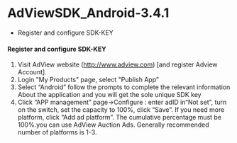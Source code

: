 # AdViewSDK_Android-3.4.1
* Register and configure SDK-KEY 



####  Register and configure SDK-KEY 

1. Visit AdView website (http://www.adview.com) [and register Adview Account].
2. Login "My Products" page, select "Publish App”
3. Select “Android” follow the prompts to complete the relevant information     About the application and you will get the sole unique SDK key
4. Click “APP management” page→Configure : enter adID in“Not set”, turn on the switch, set the capacity to 100%, click “Save”. If you need more platform, click “Add ad platform”. The cumulative percentage must be 100%.you can use AdView Auction Ads. Generally recommended number of platforms is 1-3. 

